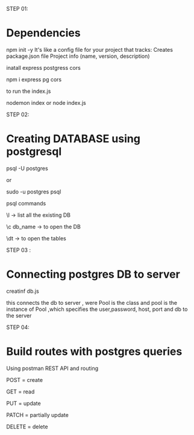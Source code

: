 STEP 01:
# Dependencies
npm init -y
It's like a config file for your project that tracks:
Creates package.json file
Project info (name, version, description)

inatall express postgress cors

npm i express pg cors

to run the index.js

nodemon index or node index.js 

STEP 02:
# Creating DATABASE using postgresql

psql -U postgres 

or

sudo -u postgres psql


psql commands

\l           -> list all the existing DB

\c db_name   -> to open the DB

\dt          -> to open the tables

STEP 03 : 
# Connecting postgres DB to server
creatinf db.js

this connects the db to server , were Pool is the class and pool is the instance of Pool ,which specifies the user,password, host, port and db to the server


STEP 04:
# Build routes with postgres queries
Using postman REST API and routing 

POST = create

GET = read

PUT = update

PATCH = partially update

DELETE = delete

